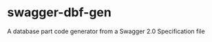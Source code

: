 swagger-dbf-gen
===============

A database part code generator from a Swagger 2.0 Specification file
